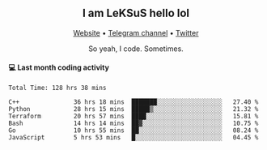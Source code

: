 <h2 align="center">I am LeKSuS hello lol</h2>
<div align="center">
  <a href="https://leksus.net">Website</a> •
  <a href="https://t.me/leksus_was_here">Telegram channel</a> •
  <a href="https://twitter.com/___LeKSuS___">Twitter</a>
</div>
<p align="center">So yeah, I code. Sometimes.</p>

#### :computer: Last month coding activity
<!--START_SECTION:waka-->

```text
Total Time: 128 hrs 38 mins

C++               36 hrs 18 mins  ███████░░░░░░░░░░░░░░░░░░   27.40 %
Python            28 hrs 15 mins  █████▒░░░░░░░░░░░░░░░░░░░   21.32 %
Terraform         20 hrs 57 mins  ████░░░░░░░░░░░░░░░░░░░░░   15.81 %
Bash              14 hrs 14 mins  ██▓░░░░░░░░░░░░░░░░░░░░░░   10.75 %
Go                10 hrs 55 mins  ██░░░░░░░░░░░░░░░░░░░░░░░   08.24 %
JavaScript        5 hrs 53 mins   █░░░░░░░░░░░░░░░░░░░░░░░░   04.45 %
```

<!--END_SECTION:waka-->

<!-- flag{4_l0t_0f_1nter35t1ng_th1ng5_4r3_1n_publ1c_d0m41n} -->
